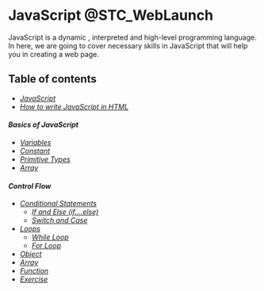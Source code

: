 # JavaScript @STC_WebLaunch

JavaScript is a dynamic , interpreted and high-level programming language. In here, we are going to cover necessary skills in JavaScript that will help you in creating a web page.
<br>

## Table of contents

- [_JavaScript_](javascript.md)
- [_How to write JavaScript in HTML_](how-to-write-javascript-in-html.md)

#### _Basics of JavaScript_

- [_Variables_](basics-of-javascript/variables-and-constant.md)
- [_Constant_](basics-of-javascript/constant.md)
- [_Primitive Types_](basics-of-javascript/primitive-types.md)
- [_Array_](basics-of-javascript/array.md)

#### _Control Flow_

- [_Conditional Statements_](control-flow/conditional-statements/README.md)
  - [_If and Else \(if....else\)_](control-flow/conditional-statements/if-and-else-if....else.md)
  - [_Switch and Case_](control-flow/conditional-statements/switch-and-case.md)
- [_Loops_](control-flow/loops/README.md)
  - [_While Loop_](control-flow/loops/for-loop-1.md)
  - [_For Loop_](control-flow/loops/for-loop.md)
- [_Object_](control-flow/object.md)
- [_Array_](control-flow/array.md)
- [_Function_](control-flow/function.md)
- [_Exercise_](control-flow/exercise.md)
